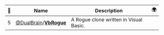 |:star2: | Name | Description | 🌍|
|---|---|---|---|
|5|[@DualBrain](https://github.com/DualBrain)/[**VbRogue**](https://github.com/DualBrain/VbRogue)|A Rogue clone written in Visual Basic.||

